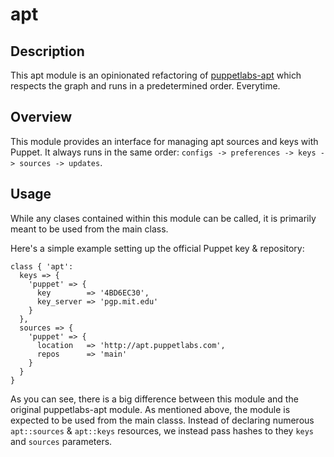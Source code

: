 apt
===

## Description

This apt module is an opinionated refactoring of [puppetlabs-apt](https://github.com/virb/puppetlabs-apt) which
respects the graph and runs in a predetermined order. Everytime.

## Overview
This module provides an interface for managing apt sources and keys with Puppet. It always runs in the same order:
`configs -> preferences -> keys -> sources -> updates`.

## Usage
While any clases contained within this module can be called, it is primarily meant to be used from the main class.

Here's a simple example setting up the official Puppet key & repository:

```
class { 'apt':
  keys => {
    'puppet' => {
      key        => '4BD6EC30',
      key_server => 'pgp.mit.edu'
    }
  },
  sources => {
    'puppet' => {
      location   => 'http://apt.puppetlabs.com',
      repos      => 'main'
    }
  }
}
```

As you can see, there is a big difference between this module and the original puppetlabs-apt module. As mentioned above,
the module is expected to be used from the main classs. Instead of declaring numerous `apt::sources` & `apt::keys` resources,
we instead pass hashes to they `keys` and `sources` parameters.
